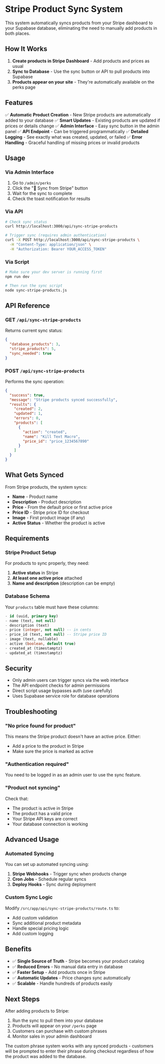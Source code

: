 # Stripe Product Sync System

This system automatically syncs products from your Stripe dashboard to your Supabase database, eliminating the need to manually add products in both places.

## How It Works

1. **Create products in Stripe Dashboard** - Add products and prices as usual
2. **Sync to Database** - Use the sync button or API to pull products into Supabase
3. **Products appear on your site** - They're automatically available on the perks page

## Features

✅ **Automatic Product Creation** - New Stripe products are automatically added to your database
✅ **Smart Updates** - Existing products are updated if prices or details change
✅ **Admin Interface** - Easy sync button in the admin panel
✅ **API Endpoint** - Can be triggered programmatically
✅ **Detailed Logging** - See exactly what was created, updated, or failed
✅ **Error Handling** - Graceful handling of missing prices or invalid products

## Usage

### Via Admin Interface

1. Go to `/admin/perks`
2. Click the "🔄 Sync from Stripe" button
3. Wait for the sync to complete
4. Check the toast notification for results

### Via API

```bash
# Check sync status
curl http://localhost:3000/api/sync-stripe-products

# Trigger sync (requires admin authentication)
curl -X POST http://localhost:3000/api/sync-stripe-products \
  -H "Content-Type: application/json" \
  -H "Authorization: Bearer YOUR_ACCESS_TOKEN"
```

### Via Script

```bash
# Make sure your dev server is running first
npm run dev

# Then run the sync script
node sync-stripe-products.js
```

## API Reference

### GET `/api/sync-stripe-products`

Returns current sync status:

```json
{
  "database_products": 3,
  "stripe_products": 5,
  "sync_needed": true
}
```

### POST `/api/sync-stripe-products`

Performs the sync operation:

```json
{
  "success": true,
  "message": "Stripe products synced successfully",
  "results": {
    "created": 2,
    "updated": 1,
    "errors": 0,
    "products": [
      {
        "action": "created",
        "name": "Kill Text Macro",
        "price_id": "price_1234567890"
      }
    ]
  }
}
```

## What Gets Synced

From Stripe products, the system syncs:

- **Name** - Product name
- **Description** - Product description  
- **Price** - From the default price or first active price
- **Price ID** - Stripe price ID for checkout
- **Image** - First product image (if any)
- **Active Status** - Whether the product is active

## Requirements

### Stripe Product Setup

For products to sync properly, they need:

1. **Active status** in Stripe
2. **At least one active price** attached
3. **Name and description** (description can be empty)

### Database Schema

Your `products` table must have these columns:

```sql
- id (uuid, primary key)
- name (text, not null)
- description (text)
- price (integer, not null) -- in cents
- price_id (text, not null) -- Stripe price ID
- image (text, nullable)
- active (boolean, default true)
- created_at (timestamptz)
- updated_at (timestamptz)
```

## Security

- Only admin users can trigger syncs via the web interface
- The API endpoint checks for admin permissions
- Direct script usage bypasses auth (use carefully)
- Uses Supabase service role for database operations

## Troubleshooting

### "No price found for product"

This means the Stripe product doesn't have an active price. Either:
- Add a price to the product in Stripe
- Make sure the price is marked as active

### "Authentication required"

You need to be logged in as an admin user to use the sync feature.

### "Product not syncing"

Check that:
- The product is active in Stripe
- The product has a valid price
- Your Stripe API keys are correct
- Your database connection is working

## Advanced Usage

### Automated Syncing

You can set up automated syncing using:

1. **Stripe Webhooks** - Trigger sync when products change
2. **Cron Jobs** - Schedule regular syncs
3. **Deploy Hooks** - Sync during deployment

### Custom Sync Logic

Modify `/src/app/api/sync-stripe-products/route.ts` to:
- Add custom validation
- Sync additional product metadata
- Handle special pricing logic
- Add custom logging

## Benefits

- ✅ **Single Source of Truth** - Stripe becomes your product catalog
- ✅ **Reduced Errors** - No manual data entry in database
- ✅ **Faster Setup** - Add products once in Stripe
- ✅ **Automatic Updates** - Price changes sync automatically
- ✅ **Scalable** - Handle hundreds of products easily

## Next Steps

After adding products to Stripe:

1. Run the sync to pull them into your database
2. Products will appear on your `/perks` page
3. Customers can purchase with custom phrases
4. Monitor sales in your admin dashboard

The custom phrase system works with any synced products - customers will be prompted to enter their phrase during checkout regardless of how the product was added to the database. 